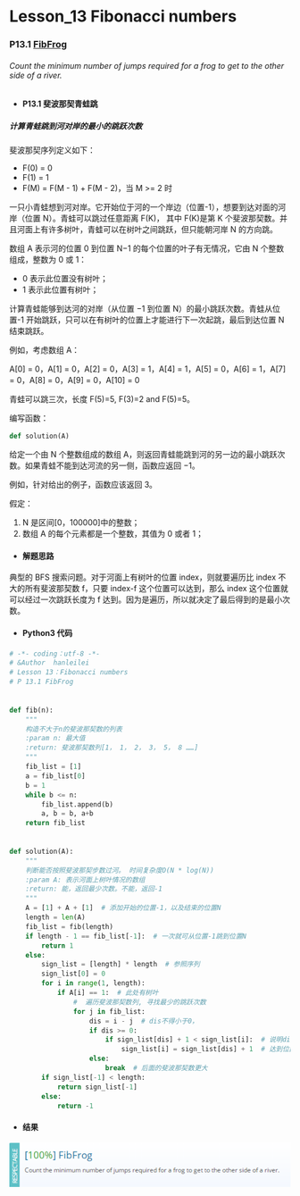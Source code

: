 # Lesson_13 Fibonacci numbers

### P13.1 [FibFrog](https://app.codility.com/programmers/lessons/13-fibonacci_numbers/fib_frog/)

###### Count the minimum number of jumps required for a frog to get to the other side of a river.

- #### P13.1 斐波那契青蛙跳

##### 计算青蛙跳到河对岸的最小的跳跃次数

斐波那契序列定义如下：

- F(0) = 0
- F(1) = 1
- F(M) = F(M - 1) + F(M - 2)，当 M >= 2 时

一只小青蛙想到河对岸。它开始位于河的一个岸边（位置-1），想要到达对面的河岸（位置 N）。青蛙可以跳过任意距离 F(K)，
其中 F(K)是第 K 个斐波那契数。并且河面上有许多树叶，青蛙可以在树叶之间跳跃，但只能朝河岸 N 的方向跳。

数组 A 表示河的位置 0 到位置 N−1 的每个位置的叶子有无情况，它由 N 个整数组成，整数为 0 或 1：

- 0 表示此位置没有树叶；
- 1 表示此位置有树叶；

计算青蛙能够到达河的对岸（从位置 −1 到位置 N）的最小跳跃次数。青蛙从位置-1 开始跳跃，只可以在有树叶的位置上才能进行下一次起跳，最后到达位置 N 结束跳跃。

例如，考虑数组 A：

A[0] = 0，A[1] = 0，A[2] = 0，A[3] = 1，A[4] = 1，A[5] = 0，A[6] = 1，A[7] = 0，A[8] = 0，A[9] = 0，A[10] = 0

青蛙可以跳三次，长度 F(5)=5, F(3)=2 and F(5)=5。

编写函数：

```python
def solution(A)
```

给定一个由 N 个整数组成的数组 A，则返回青蛙能跳到河的另一边的最小跳跃次数。如果青蛙不能到达河流的另一侧，函数应返回 −1。

例如，针对给出的例子，函数应该返回 3。

假定：

1. N 是区间[0，100000]中的整数；
2. 数组 A 的每个元素都是一个整数，其值为 0 或者 1；

- #### 解题思路

典型的 BFS 搜索问题。对于河面上有树叶的位置 index，则就要遍历比 index 不大的所有斐波那契数 f，只要 index-f 这个位置可以达到，那么 index 这个位置就可以经过一次跳跃长度为 f 达到。因为是遍历，所以就决定了最后得到的是最小次数。

- #### Python3 代码

```python
# -*- coding：utf-8 -*-
# &Author  hanleilei
# Lesson 13：Fibonacci numbers
# P 13.1 FibFrog


def fib(n):
    """
    构造不大于n的斐波那契数的列表
    :param n: 最大值
    :return: 斐波那契数列[1， 1， 2， 3， 5， 8 ……]
    """
    fib_list = [1]
    a = fib_list[0]
    b = 1
    while b <= n:
        fib_list.append(b)
        a, b = b, a+b
    return fib_list


def solution(A):
    """
    判断能否按照斐波那契步数过河。 时间复杂度O(N * log(N))
    :param A: 表示河面上树叶情况的数组
    :return: 能，返回最少次数。不能，返回-1
    """
    A = [1] + A + [1]  # 添加开始的位置-1，以及结束的位置N
    length = len(A)
    fib_list = fib(length)
    if length - 1 == fib_list[-1]:  # 一次就可从位置-1跳到位置N
        return 1
    else:
        sign_list = [length] * length  # 参照序列
        sign_list[0] = 0
        for i in range(1, length):
            if A[i] == 1:  # 此处有树叶
                #  遍历斐波那契数列, 寻找最少的跳跃次数
                for j in fib_list:
                    dis = i - j  # dis不得小于0，
                    if dis >= 0:
                        if sign_list[dis] + 1 < sign_list[i]:  # 说明dis位置可以斐波那契到达的，
                            sign_list[i] = sign_list[dis] + 1  # 达到位置dis的次数再加上走长度为斐波那契数j的一次
                    else:
                        break  # 后面的斐波那契数更大
        if sign_list[-1] < length:
            return sign_list[-1]
        else:
            return -1
```

- #### 结果

![image](https://github.com/Anfany/Codility-Lessons-By-Python3/blob/master/L13_Fibonacci%20numbers/13.1.png)
